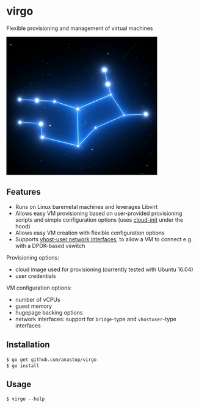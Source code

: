 # virgo

Flexible provisioning and management of virtual machines 

![virgo](./virgo.png)

## Features

- Runs on Linux baremetal machines and leverages Libvirt
- Allows easy VM provisioning based on user-provided provisioning scripts and simple configuration options (uses [cloud-init](https://cloudinit.readthedocs.io/en/latest/) under the hood)
- Allows easy VM creation with flexible configuration options
- Supports [vhost-user network interfaces](https://libvirt.org/formatdomain.html#elementVhostuser), to allow a VM to connect e.g. with a  DPDK-based vswitch

Provisioning options: 
- cloud image used for provisioning (currently tested with Ubuntu 16.04)
- user credentials

VM configuration options: 
- number of vCPUs
- guest memory
- hugepage backing options
- network interfaces: support for `bridge`-type and `vhostuser`-type interfaces

## Installation

```console
$ go get github.com/anastop/virgo
$ go install
```

## Usage 

```console
$ virgo --help
```


